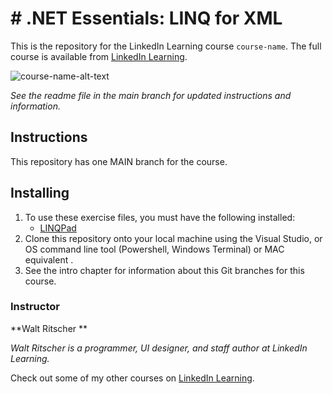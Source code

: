 # # .NET Essentials: LINQ for XML
This is the repository for the LinkedIn Learning course `course-name`. The full course is available from [LinkedIn Learning][lil-course-url].

![course-name-alt-text][lil-thumbnail-url] 

_See the readme file in the main branch for updated instructions and information._
## Instructions
This repository has one MAIN branch for the course.


## Installing
1. To use these exercise files, you must have the following installed:
	- [LINQPad](https://www.linqpad.net/) 
2. Clone this repository onto your local machine using the Visual Studio, or OS command line tool (Powershell, Windows Terminal) or MAC equivalent .
3. See the intro chapter for information about this Git branches for this course.

### Instructor

**Walt Ritscher **

_Walt Ritscher is a programmer, UI designer, and staff author at LinkedIn Learning._

Check out some of my other courses on [LinkedIn Learning](https://www.linkedin.com/learning/instructors/walt-ritscher?u=104).

[0]: # (Replace these placeholder URLs with actual course URLs)

[lil-course-url]: https://www.linkedin.com/learning/
[lil-thumbnail-url]: http://

